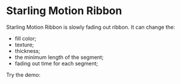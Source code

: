Starling Motion Ribbon
======================
Starling Motion Ribbon is slowly fading out ribbon. It can change the:
  - fill color;
  - texture; 
  - thickness;
  - the minimum length of the segment;
  - fading out time for each segment;

Try the demo: 
